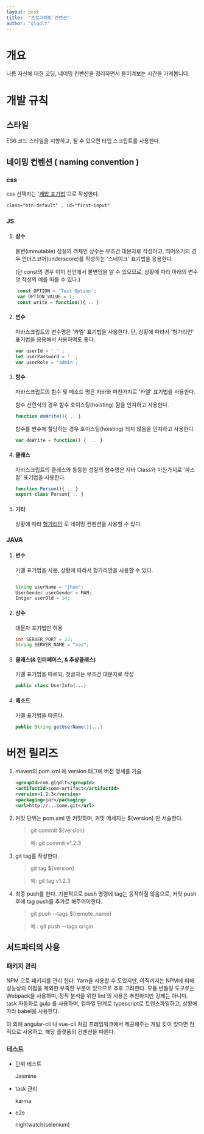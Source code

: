 ```yaml
---
layout: post
title:  "프로그래밍 컨벤션"
author: "glqdlt"
---
```


# 개요

나름 자신에 대한 코딩, 네이밍 컨벤션을 정리하면서 돌이켜보는 시간을 가져봅니다.

# 개발 규칙

## 스타일
ES6 코드 스타일을 지향하고, 될 수 있으면 타입 스크립트를 사용한다.

## 네이밍 컨벤션 ( naming convention )

### css

css 선택자는 '[케밥 표기법](http://wiki.c2.com/?KebabCase)'으로 작성한다.

```css
class="btn-default" , id="first-input"
```

### JS

1. #### 상수
    불변(immutable) 성질의 객체인 상수는 무조건 대문자로 작성하고, 띄어쓰기의 경우 언더스코어(underscore)를 작성하는 '스네이크' 표기법을 응용한다. 
    
    (단 const의 경우 이미 선언에서 불변임을 알 수 있으므로, 상황에 따라 아래의 변수명 작성의 예를 따를 수 있다.)


```javascript
    const OPTION = 'Test Option';
    var OPTION_VALUE = 1;
    const write = function(){ .. }
```

2. #### 변수

    자바스크립트의 변수명은 '카멜' 표기법을 사용한다. 단, 상황에 따라서 '헝가리언' 표기법을 응용해서 사용하여도 좋다.

    ```javascript
    var userId = ' ' ;
    let userPassword = ' ';
    var userRole = 'admin';
    ```

3. #### 함수

    자바스크립트의 함수 및 메소드 명은 자바와 마찬가지로 '카멜' 표기법을 사용한다.

    함수 선언식의 경우 함수 호이스팅(hoisting) 됨을 인지하고 사용한다.
    ```javascript
    function doWrite(){ .. } 
    ```
    
    함수를 변수에 할당하는 경우 호이스팅(hoisting) 되지 않음을 인지하고 사용한다.

    ```javascript
    var doWrite = function() {  .. } 
    ```

4. #### 클래스 

    자바스크립트의 클래스와 동등한 성질의 함수명은 자바 Class와 마찬가지로 '파스칼' 표기법을 사용한다.

    ```javascript
    function Person(){ .. } 
    export class Person{ .. }
    ```

5. #### 기타

    상황에 따라 [헝가리안](https://zetawiki.com/wiki/%ED%97%9D%EA%B0%80%EB%A6%AC%EC%96%B8_%ED%91%9C%EA%B8%B0%EB%B2%95) 로 네이밍 컨벤션을 사용할 수 있다.
        
### JAVA

1. #### 변수

    카멜 표기법을 사용, 상황에 따라서 헝가리안을 사용할 수 있다.

    ```java

    String userName = "jhun";
    UserGender userGender = MAN;
    Intger userOld = 14;

    ```
2. #### 상수

    대문자 표기법만 허용

    ```Java
    int SERVER_PORT = 22;
    String SERVER_NAME = "nas";
    ````

3. #### 클래스(& 인터페이스, & 추상클래스)

    카멜 표기법을 따르되, 첫글자는 무조건 대문자로 작성

    ```java
    public class UserInfo{...}
    ```

4. #### 메소드

    카멜 표기법을 따른다.

    ```java
    public String getUserName(){...}
    ```

# 버전 릴리즈

1. maven의 pom.xml 에 version 태그에 버전 명세를 기술

    ```xml
    <groupId>com.glqdlt</groupId>
	<artifactId>some-artifact</artifactId>
	<version>1.2.3</version>
	<packaging>jar</packaging>
	<url>http://...some.git</url>
    ```
2. 커밋 단위는 pom.xml 만 커밋하며, 커밋 메세지는 ${version} 만 서술한다.

    >  git commit ${version} 

    > 예: git commit v1.2.3

3. git tag를 작성한다.

    > git tag ${version}

    > 예: git tag v1.2.3

4. 최종 push를 한다. 기본적으로 push 명령에 tag는 동작하질 않음으로, 커밋 push 후에 tag push를 추가로 해주어야한다.

    > git push --tags ${remote_name}

    > 예 : git push --tags origin

## 서드파티의 사용

### 패키지 관리

NPM 으로 패키지를 관리 한다. Yarn을 사용할 수 도있지만, 아직까지는 NPM에 비해 성능상의 이점을 제외한 부족한 부분이 있으므로 추후 고려한다. 모듈 번들링 도구로는 Webpack을 사용하며, 정적 분석을 위한 lint 의 사용은 추천하지만 강제는 아니다. task 자동화로 gulp 를 사용하며, 컴파일 단계로 typescript로 트랜스파일하고, 상황에 따라 babel을 사용한다.

이 외에 angular-cli 나 vue-cli 처럼 프레임워크에서 제공해주는 개발 킷이 있다면 전적으로 사용하고, 해당 플랫폼의 컨벤션을 따른다.

### 테스트

+ 단위 테스트
    
    Jasmine

+ task 관리

    karma

+ e2e

    nightwatch(selenium)
